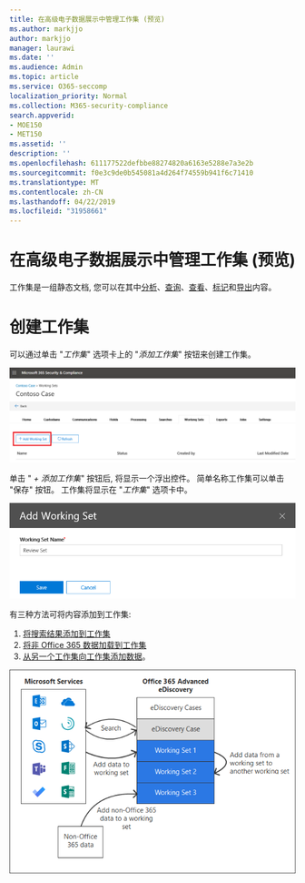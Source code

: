 ```yaml
---
title: 在高级电子数据展示中管理工作集 (预览)
ms.author: markjjo
author: markjjo
manager: laurawi
ms.date: ''
ms.audience: Admin
ms.topic: article
ms.service: O365-seccomp
localization_priority: Normal
ms.collection: M365-security-compliance
search.appverid:
- MOE150
- MET150
ms.assetid: ''
description: ''
ms.openlocfilehash: 611177522defbbe88274820a6163e5288e7a3e2b
ms.sourcegitcommit: f0e3c9de0b545081a4d264f74559b941f6c71410
ms.translationtype: MT
ms.contentlocale: zh-CN
ms.lasthandoff: 04/22/2019
ms.locfileid: "31958661"
---
```

# <a name="manage-working-sets-in-advanced-ediscovery-preview"></a>在高级电子数据展示中管理工作集 (预览)
工作集是一组静态文档, 您可以在其中[分析](https://docs.microsoft.com/en-us/office365/securitycompliance/compliance20/analyzing-data-in-working-set)、[查询](https://docs.microsoft.com/en-us/office365/securitycompliance/compliance20/working-set-search)、[查看](https://docs.microsoft.com/en-us/office365/securitycompliance/compliance20/view-documents-in-working-set)、[标记](https://docs.microsoft.com/en-us/Office365/SecurityCompliance/compliance20/tagging-documents)和[导出](https://docs.microsoft.com/en-us/office365/securitycompliance/compliance20/exporting-data-ediscover20)内容。

# <a name="creating-a-working-set"></a>创建工作集
可以通过单击 "*工作集*" 选项卡上的 "*添加工作集*" 按钮来创建工作集。

![添加工作集](../media/f45c51d9-585d-47d1-b7fb-0288715e0b6a.png)

单击 " *+ 添加工作集*" 按钮后, 将显示一个浮出控件。  简单名称工作集可以单击 "保存" 按钮。  工作集将显示在 "*工作集*" 选项卡中。

![添加工作集浮出控件](../media/5e5c99f8-42ca-4c2f-960f-f1a5709569d1.png)

有三种方法可将内容添加到工作集:
1) [将搜索结果添加到工作集](add-data-to-working-set.md)
2) [将非 Office 365 数据加载到工作集](load-non-office365-data.md)
3) [从另一个工作集向工作集添加数据](add-data-to-working-set-from-another-working-set.md)。

![工作集](../media/1f1f4efd-c03b-4255-bc3d-df358e56549c.png)
